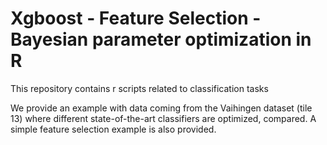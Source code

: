 # Xgboost - Feature Selection - Bayesian parameter optimization in R

This repository contains r scripts related to classification tasks

We provide an example with data coming from the Vaihingen dataset (tile 13) where different state-of-the-art classifiers are optimized, compared. A simple feature selection example is also provided.
